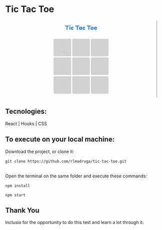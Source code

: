 # Tic Tac Toe

<img src="./src/assets/gif/Tic Tac Toe.gif">

<br/>

## Tecnologies:

React | Hooks | CSS

## To execute on your local machine:

Download the project, or clone it:

```
git clone https://github.com/rlmadruga/tic-tac-toe.git
```

<br/>Open the terminal on the same folder and execute these commands:

```
npm install
```

```
npm start
```

## Thank You

Inclusio for the opportunity to do this test and learn a lot through it.
